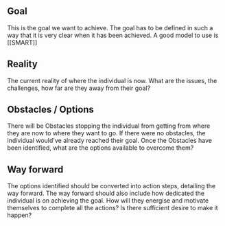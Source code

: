 ## Goal
This is the goal we want to achieve.  The goal has to be defined in such a way that it is very clear when it has been achieved.  A good model to use is [[SMART]]
## Reality
The current reality of where the individual is now.  What are the issues, the challenges, how far are they away from their goal?
## Obstacles / Options
There will be Obstacles stopping the individual from getting from where they are now to where they want to go.  If there were no obstacles, the individual would've already reached their goal.
Once the Obstacles have been identified, what are the options available to overcome them?
## Way forward
The options identified should be converted into action steps, detailing the way forward.  The way forward should also include how dedicated the individual is on achieving the goal.  How will they energise and motivate themselves to complete all the actions?  Is there sufficient desire to make it happen?

